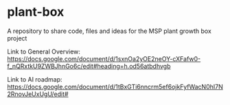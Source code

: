 # plant-box
A repository to share code, files and ideas for the MSP plant growth box project

Link to General Overview:
https://docs.google.com/document/d/1sxnOa2yOE2neOY-cXFafw0-f_nQRxtkU9ZWBJhnGo6c/edit#heading=h.od56atbdhvgb

Link to AI roadmap:
https://docs.google.com/document/d/1tBxGTi6nncrm5ef6ojkFyfWacN0hI7N2RnovJeUxUgU/edit#
